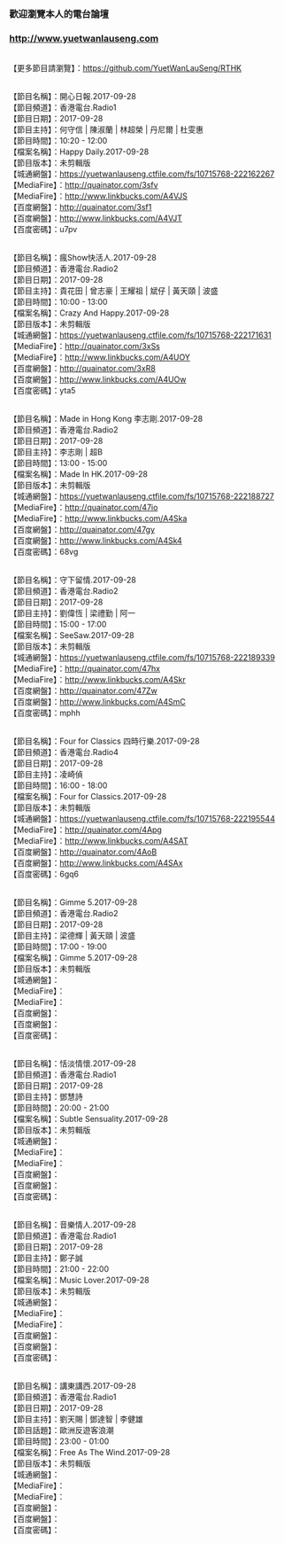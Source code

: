 ### 歡迎瀏覽本人的電台論壇
### http://www.yuetwanlauseng.com

<br>【更多節目請瀏覽】：https://github.com/YuetWanLauSeng/RTHK

<br>【節目名稱】：開心日報.2017-09-28
<br>【節目頻道】：香港電台.Radio1
<br>【節目日期】：2017-09-28
<br>【節目主持】：何守信 | 陳淑蘭 | 林超榮 | 丹尼爾 | 杜雯惠
<br>【節目時間】：10:20 - 12:00
<br>【檔案名稱】：Happy Daily.2017-09-28
<br>【節目版本】：未剪輯版
<br>【城通網盤】：https://yuetwanlauseng.ctfile.com/fs/10715768-222162267
<br>【MediaFire】：http://quainator.com/3sfv
<br>【MediaFire】：http://www.linkbucks.com/A4VJS
<br>【百度網盤】：http://quainator.com/3sf1
<br>【百度網盤】：http://www.linkbucks.com/A4VJT
<br>【百度密碼】：u7pv

<br>【節目名稱】：瘋Show快活人.2017-09-28
<br>【節目頻道】：香港電台.Radio2
<br>【節目日期】：2017-09-28
<br>【節目主持】：貴花田 | 曾志豪 | 王耀祖 | 斌仔 | 黃天頤 | 波盛
<br>【節目時間】：10:00 - 13:00
<br>【檔案名稱】：Crazy And Happy.2017-09-28
<br>【節目版本】：未剪輯版
<br>【城通網盤】：https://yuetwanlauseng.ctfile.com/fs/10715768-222171631
<br>【MediaFire】：http://quainator.com/3xSs
<br>【MediaFire】：http://www.linkbucks.com/A4UOY
<br>【百度網盤】：http://quainator.com/3xR8
<br>【百度網盤】：http://www.linkbucks.com/A4UOw
<br>【百度密碼】：yta5

<br>【節目名稱】：Made in Hong Kong 李志剛.2017-09-28
<br>【節目頻道】：香港電台.Radio2
<br>【節目日期】：2017-09-28
<br>【節目主持】：李志剛 | 超B
<br>【節目時間】：13:00 - 15:00
<br>【檔案名稱】：Made In HK.2017-09-28
<br>【節目版本】：未剪輯版
<br>【城通網盤】：https://yuetwanlauseng.ctfile.com/fs/10715768-222188727
<br>【MediaFire】：http://quainator.com/47io
<br>【MediaFire】：http://www.linkbucks.com/A4Ska
<br>【百度網盤】：http://quainator.com/47gy
<br>【百度網盤】：http://www.linkbucks.com/A4Sk4
<br>【百度密碼】：68vg

<br>【節目名稱】：守下留情.2017-09-28
<br>【節目頻道】：香港電台.Radio2
<br>【節目日期】：2017-09-28
<br>【節目主持】：劉偉恆 | 梁禮勤 | 阿一
<br>【節目時間】：15:00 - 17:00
<br>【檔案名稱】：SeeSaw.2017-09-28
<br>【節目版本】：未剪輯版
<br>【城通網盤】：https://yuetwanlauseng.ctfile.com/fs/10715768-222189339
<br>【MediaFire】：http://quainator.com/47hx
<br>【MediaFire】：http://www.linkbucks.com/A4Skr
<br>【百度網盤】：http://quainator.com/47Zw
<br>【百度網盤】：http://www.linkbucks.com/A4SmC
<br>【百度密碼】：mphh

<br>【節目名稱】：Four for Classics 四時行樂.2017-09-28
<br>【節目頻道】：香港電台.Radio4
<br>【節目日期】：2017-09-28
<br>【節目主持】：凌崎偵
<br>【節目時間】：16:00 - 18:00
<br>【檔案名稱】：Four for Classics.2017-09-28
<br>【節目版本】：未剪輯版
<br>【城通網盤】：https://yuetwanlauseng.ctfile.com/fs/10715768-222195544
<br>【MediaFire】：http://quainator.com/4Apg
<br>【MediaFire】：http://www.linkbucks.com/A4SAT
<br>【百度網盤】：http://quainator.com/4AoB
<br>【百度網盤】：http://www.linkbucks.com/A4SAx
<br>【百度密碼】：6gq6

<br>【節目名稱】：Gimme 5.2017-09-28
<br>【節目頻道】：香港電台.Radio2
<br>【節目日期】：2017-09-28
<br>【節目主持】：梁德輝 | 黃天頤 | 波盛
<br>【節目時間】：17:00 - 19:00
<br>【檔案名稱】：Gimme 5.2017-09-28
<br>【節目版本】：未剪輯版
<br>【城通網盤】：
<br>【MediaFire】：
<br>【MediaFire】：
<br>【百度網盤】：
<br>【百度網盤】：
<br>【百度密碼】：

<br>【節目名稱】：恬淡情懷.2017-09-28
<br>【節目頻道】：香港電台.Radio1
<br>【節目日期】：2017-09-28
<br>【節目主持】：鄧慧詩
<br>【節目時間】：20:00 - 21:00
<br>【檔案名稱】：Subtle Sensuality.2017-09-28
<br>【節目版本】：未剪輯版
<br>【城通網盤】：
<br>【MediaFire】：
<br>【MediaFire】：
<br>【百度網盤】：
<br>【百度網盤】：
<br>【百度密碼】：

<br>【節目名稱】：音樂情人.2017-09-28
<br>【節目頻道】：香港電台.Radio1
<br>【節目日期】：2017-09-28
<br>【節目主持】：鄭子誠
<br>【節目時間】：21:00 - 22:00
<br>【檔案名稱】：Music Lover.2017-09-28
<br>【節目版本】：未剪輯版
<br>【城通網盤】：
<br>【MediaFire】：
<br>【MediaFire】：
<br>【百度網盤】：
<br>【百度網盤】：
<br>【百度密碼】：

<br>【節目名稱】：講東講西.2017-09-28
<br>【節目頻道】：香港電台.Radio1
<br>【節目日期】：2017-09-28
<br>【節目主持】：劉天賜 | 鄧達智 | 李健雄
<br>【節目話題】：歐洲反遊客浪潮
<br>【節目時間】：23:00 - 01:00
<br>【檔案名稱】：Free As The Wind.2017-09-28
<br>【節目版本】：未剪輯版
<br>【城通網盤】：
<br>【MediaFire】：
<br>【MediaFire】：
<br>【百度網盤】：
<br>【百度網盤】：
<br>【百度密碼】：

